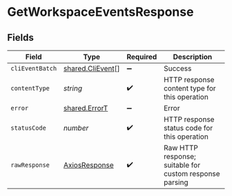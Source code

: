 # GetWorkspaceEventsResponse


## Fields

| Field                                                       | Type                                                        | Required                                                    | Description                                                 |
| ----------------------------------------------------------- | ----------------------------------------------------------- | ----------------------------------------------------------- | ----------------------------------------------------------- |
| `cliEventBatch`                                             | [shared.CliEvent](../../../sdk/models/shared/clievent.md)[] | :heavy_minus_sign:                                          | Success                                                     |
| `contentType`                                               | *string*                                                    | :heavy_check_mark:                                          | HTTP response content type for this operation               |
| `error`                                                     | [shared.ErrorT](../../../sdk/models/shared/errort.md)       | :heavy_minus_sign:                                          | Error                                                       |
| `statusCode`                                                | *number*                                                    | :heavy_check_mark:                                          | HTTP response status code for this operation                |
| `rawResponse`                                               | [AxiosResponse](https://axios-http.com/docs/res_schema)     | :heavy_check_mark:                                          | Raw HTTP response; suitable for custom response parsing     |